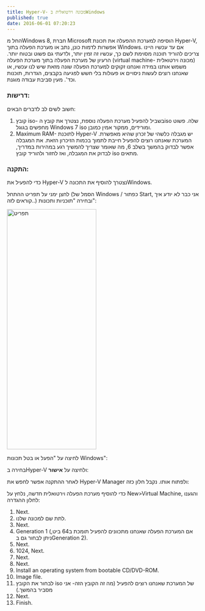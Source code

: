 ```yaml
---
title: Hyper-V- מכונה וירטואלית בWindows
published: true
date: 2016-06-01 07:20:23
---
```


החל מWindows 8, חברת Microsoft הוסיפה למערכת ההפעלה את תכונת Hyper-V, אפשרות לדמות כונן, נתב או מערכת הפעלה בתוך Windows. אם עד עכשיו היינו צריכים להוריד תוכנה מסוימת לשם כך, עכשיו זה זמין יותר, ולדעתי גם פשוט ובטוח יותר.
הרעיון של מערכת הפעלה בתוך מערכת הפעלה (virtual machine- מכונה וירטואלית) משמש אותנו במידה ואנחנו זקוקים למערכת הפעלה שונה מזאת שיש לנו עכשיו, או שאנחנו רוצים לעשות ניסויים או פעולות בלי חשש לפגיעה בקבצים, הגדרות, תוכנות וכד'. מעין סביבת עבודה מוגנת.

<h3>דרישות:</h3>

חשוב לשים לב לדברים הבאים:

<ol>
<li>קובץ iso- בשביל להפעיל מערכת הפעלה נוספת, נצטרך את קובץ הiso שלה. פשוט מחפשים בגוגל Windows 7 iso ומורידים, ממקור אמין כמובן.</li>
<li>Maximum RAM- לתוכנת Hyper-V יש מגבלה כלשהי של זכרון שהיא מאפשרת. המערכת שאנחנו רוצים להפעיל חייבת לתמוך בכמות הזיכרון הזאת. את המגבלה אפשר לבדוק בהמשך בשלב 6, מה שאומר שצריך להמשיך רגע במהירות במדריך, לבדוק את המגבלה, ואז לחזור ולהוריד קובץ iso מתאים.</li>
</ol>

<h3>התקנה:</h3>

כדי להפעיל את Hyper-V נצטרך להוסיף את התכונה לWindows.

לחצן ימני על תפריט ההתחל (הסמל של Windows / כפתור Start, אני כבר לא יודע איך קוראים לזה..) ובחירה "תוכניות ותכונות":

<img alt="תפריט" class="alignnone size-full wp-image-126" height="629" src="https://baruchiro.files.wordpress.com/2016/05/d7aad7a4d7a8d799d798.png" width="234"/>

לחיצה על "הפעל או בטל תכונות Windows":



בחירה בHyper-V ולחיצה על <strong>אישור</strong>:



לאחר ההתקנה אפשר לחפש את Hyper-V Manager ולפתוח אותו. נקבל חלון כזה:



כדי להוסיף מערכת הפעלה וירטואלית חדשה, נלחץ על New&gt;Virtual Machine, והגענו לחלון ההגדרה:

<ol>
<li>Next.</li>
<li>לתת שם למכונה שלנו.</li>
<li>Next.</li>
<li>Generation 1 (אם המערכת הפעלה שאנחנו מתכוונים להפעיל תומכת ב64 ביט, ניתן לבחור גם בGeneration 2).</li>
<li>Next.</li>
<li>1024, Next.</li>
<li>Next.</li>
<li>Next.</li>
<li>Install an operating system from bootable CD/DVD-ROM.</li>
<li>Image file.</li>
<li>לבחור את הקובץ iso של המערכת שאנחנו רוצים להפעיל (מה זה הקובץ הזה- אני מסביר בהמשך.)</li>
<li>Next.</li>
<li>Finish.</li>
</ol>
